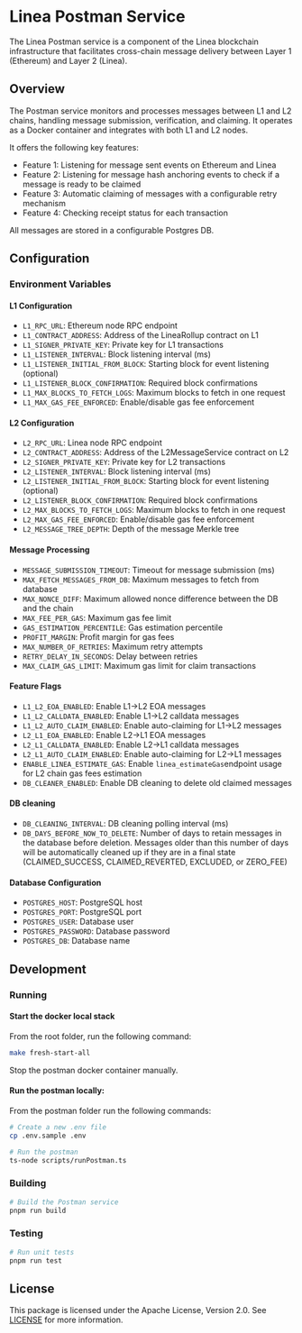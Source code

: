 # Linea Postman Service

The Linea Postman service is a component of the Linea blockchain infrastructure that facilitates cross-chain message delivery between Layer 1 (Ethereum) and Layer 2 (Linea).

## Overview

The Postman service monitors and processes messages between L1 and L2 chains, handling message submission, verification, and claiming. It operates as a Docker container and integrates with both L1 and L2 nodes.

It offers the following key features:

- Feature 1: Listening for message sent events on Ethereum and Linea
- Feature 2: Listening for message hash anchoring events to check if a message is ready to be claimed
- Feature 3: Automatic claiming of messages with a configurable retry mechanism
- Feature 4: Checking receipt status for each transaction

All messages are stored in a configurable Postgres DB.

## Configuration

### Environment Variables

#### L1 Configuration
- `L1_RPC_URL`: Ethereum node RPC endpoint
- `L1_CONTRACT_ADDRESS`: Address of the LineaRollup contract on L1
- `L1_SIGNER_PRIVATE_KEY`: Private key for L1 transactions
- `L1_LISTENER_INTERVAL`: Block listening interval (ms)
- `L1_LISTENER_INITIAL_FROM_BLOCK`: Starting block for event listening (optional)
- `L1_LISTENER_BLOCK_CONFIRMATION`: Required block confirmations
- `L1_MAX_BLOCKS_TO_FETCH_LOGS`: Maximum blocks to fetch in one request
- `L1_MAX_GAS_FEE_ENFORCED`: Enable/disable gas fee enforcement

#### L2 Configuration
- `L2_RPC_URL`: Linea node RPC endpoint
- `L2_CONTRACT_ADDRESS`: Address of the L2MessageService contract on L2
- `L2_SIGNER_PRIVATE_KEY`: Private key for L2 transactions
- `L2_LISTENER_INTERVAL`: Block listening interval (ms)
- `L2_LISTENER_INITIAL_FROM_BLOCK`: Starting block for event listening (optional)
- `L2_LISTENER_BLOCK_CONFIRMATION`: Required block confirmations
- `L2_MAX_BLOCKS_TO_FETCH_LOGS`: Maximum blocks to fetch in one request
- `L2_MAX_GAS_FEE_ENFORCED`: Enable/disable gas fee enforcement
- `L2_MESSAGE_TREE_DEPTH`: Depth of the message Merkle tree

#### Message Processing
- `MESSAGE_SUBMISSION_TIMEOUT`: Timeout for message submission (ms)
- `MAX_FETCH_MESSAGES_FROM_DB`: Maximum messages to fetch from database
- `MAX_NONCE_DIFF`: Maximum allowed nonce difference between the DB and the chain
- `MAX_FEE_PER_GAS`: Maximum gas fee limit
- `GAS_ESTIMATION_PERCENTILE`: Gas estimation percentile
- `PROFIT_MARGIN`: Profit margin for gas fees
- `MAX_NUMBER_OF_RETRIES`: Maximum retry attempts
- `RETRY_DELAY_IN_SECONDS`: Delay between retries
- `MAX_CLAIM_GAS_LIMIT`: Maximum gas limit for claim transactions

#### Feature Flags
- `L1_L2_EOA_ENABLED`: Enable L1->L2 EOA messages
- `L1_L2_CALLDATA_ENABLED`: Enable L1->L2 calldata messages
- `L1_L2_AUTO_CLAIM_ENABLED`: Enable auto-claiming for L1->L2 messages
- `L2_L1_EOA_ENABLED`: Enable L2->L1 EOA messages
- `L2_L1_CALLDATA_ENABLED`: Enable L2->L1 calldata messages
- `L2_L1_AUTO_CLAIM_ENABLED`: Enable auto-claiming for L2->L1 messages
- `ENABLE_LINEA_ESTIMATE_GAS`: Enable `linea_estimateGas`endpoint usage for L2 chain gas fees estimation
- `DB_CLEANER_ENABLED`: Enable DB cleaning to delete old claimed messages

#### DB cleaning
- `DB_CLEANING_INTERVAL`: DB cleaning polling interval (ms)
- `DB_DAYS_BEFORE_NOW_TO_DELETE`: Number of days to retain messages in the database before deletion. Messages older than this number of days will be automatically cleaned up if they are in a final state (CLAIMED_SUCCESS, CLAIMED_REVERTED, EXCLUDED, or ZERO_FEE)

#### Database Configuration
- `POSTGRES_HOST`: PostgreSQL host
- `POSTGRES_PORT`: PostgreSQL port
- `POSTGRES_USER`: Database user
- `POSTGRES_PASSWORD`: Database password
- `POSTGRES_DB`: Database name

## Development

### Running

#### Start the docker local stack

From the root folder, run the following command:
```bash
make fresh-start-all
```

Stop the postman docker container manually.

#### Run the postman locally:

From the postman folder run the following commands:

```bash
# Create a new .env file
cp .env.sample .env

# Run the postman
ts-node scripts/runPostman.ts
```

### Building
```bash
# Build the Postman service
pnpm run build
```

### Testing

```bash
# Run unit tests
pnpm run test
```

## License

This package is licensed under the Apache License, Version 2.0. See [LICENSE](LICENSE) for more information.
